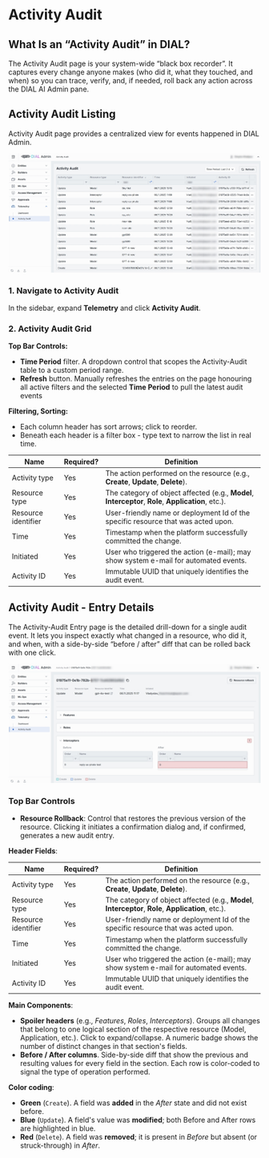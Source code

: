 # Activity Audit

## What Is an “Activity Audit” in DIAL?

The Activity Audit page is your system-wide “black box recorder”. 
It captures every change anyone makes (who did it, what they touched, and when) so you can trace, verify, and, if needed, roll back any action across the DIAL AI Admin pane.

## Activity Audit Listing

Activity Audit page provides a centralized view for events happened in DIAL Admin.

![img.png](img/img_66.png)

### 1. Navigate to Activity Audit

In the sidebar, expand **Telemetry** and click **Activity Audit**.

### 2. Activity Audit Grid

**Top Bar Controls:**
* **Time Period** filter. A dropdown control that scopes the Activity-Audit table to a custom period range.
* **Refresh** button. Manually refreshes the entries on the page honouring all active filters and the selected **Time Period** to pull the latest audit events

**Filtering, Sorting:**
* Each column header has sort arrows; click to reorder.
* Beneath each header is a filter box - type text to narrow the list in real time.


| Name                | Required? | Definition                                                                                           |
|---------------------|-----------|------------------------------------------------------------------------------------------------------|
| Activity type       | Yes       | The action performed on the resource (e.g., **Create**, **Update**, **Delete**).                     |
| Resource type       | Yes       | The category of object affected (e.g., **Model**, **Interceptor**, **Role**, **Application**, etc.). |
| Resource identifier | Yes       | User-friendly name or deployment Id of the specific resource that was acted upon.                   |
| Time                | Yes       | Timestamp when the platform successfully committed the change.                                       |
| Initiated           | Yes       | User who triggered the action (e-mail); may show system e-mail for automated events.                 |
| Activity ID         | Yes       | Immutable UUID that uniquely identifies the audit event.                                             |


## Activity Audit - Entry Details

The Activity-Audit Entry page is the detailed drill-down for a single audit event.
It lets you inspect exactly what changed in a resource, who did it, and when, with a side-by-side “before / after” diff that can be rolled back with one click.

![img_1.png](img/img_67.png)

### Top Bar Controls

* **Resource Rollback**: Control that restores the previous version of the resource. Clicking it initiates a confirmation dialog and, if confirmed, generates a new audit entry.

**Header Fields**: 

| Name                | Required? | Definition                                                                                           |
|---------------------|-----------|------------------------------------------------------------------------------------------------------|
| Activity type       | Yes       | The action performed on the resource (e.g., **Create**, **Update**, **Delete**).                     |
| Resource type       | Yes       | The category of object affected (e.g., **Model**, **Interceptor**, **Role**, **Application**, etc.). |
| Resource identifier | Yes       | User-friendly name or deployment Id of the specific resource that was acted upon.                   |
| Time                | Yes       | Timestamp when the platform successfully committed the change.                                       |
| Initiated           | Yes       | User who triggered the action (e-mail); may show system e-mail for automated events.                 |
| Activity ID         | Yes       | Immutable UUID that uniquely identifies the audit event.                                             |

**Main Components**:
* **Spoiler headers** (e.g., *Features*, *Roles*, *Interceptors*). Groups all changes that belong to one logical section of the respective resource (Model, Application, etc.). Click to expand/collapse. A numeric badge shows the number of distinct changes in that section's fields.
* **Before / After columns**. Side-by-side diff that show the previous and resulting values for every field in the section. Each row is color-coded to signal the type of operation performed.

**Color coding**:
* **Green** (`Create`). A field was **added** in the *After* state and did not exist before.
* **Blue** (`Update`). A field's value was **modified**; both Before and After rows are highlighted in blue.
* **Red** (`Delete`). A field was **removed**; it is present in *Before* but absent (or struck-through) in *After*.
